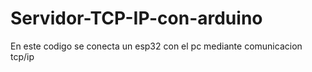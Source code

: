 # Servidor-TCP-IP-con-arduino
En este codigo se conecta un esp32 con el pc mediante comunicacion tcp/ip 
